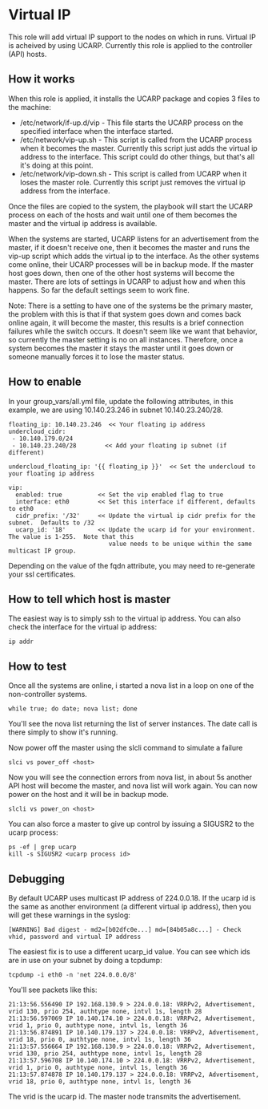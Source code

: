 # Virtual IP

This role will add virtual IP support to the nodes on which in runs.  Virtual IP is acheived by using UCARP.
Currently this role is applied to the controller (API) hosts.

## How it works

When this role is applied, it installs the UCARP package and copies 3 files to the machine:

* /etc/network/if-up.d/vip - This file starts the UCARP process on the specified interface when the interface
started.
* /etc/network/vip-up.sh - This script is called from the UCARP process when it becomes the master.  Currently this
script just adds the virtual ip address to the interface.  This script could do other things, but that's all it's doing
at this point.
* /etc/network/vip-down.sh - This script is called from UCARP when it loses the master role.  Currently this script
just removes the virtual ip address from the interface.

Once the files are copied to the system, the playbook will start the UCARP process on each of the hosts and wait until
one of them becomes the master and the virtual ip address is available.

When the systems are started, UCARP listens for an advertisement from the master, if it doesn't receive one, then it
becomes the master and runs the vip-up script which adds the virtual ip to the interface.  As the other systems
come online, their UCARP processes will be in backup mode.  If the master host goes down, then one of the other host
systems will become the master.  There are lots of settings in UCARP to adjust how and when this happens.  So far
the default settings seem to work fine.

Note: There is a setting to have one of the systems be the primary master, the problem with this is that if that system
goes down and comes back online again, it will become the master, this results is a brief connection failures while
the switch occurs. It doesn't seem like we want that behavior, so currently the master setting is no on all instances.
Therefore, once a system becomes the master it stays the master until it goes down or someone manually forces it to
lose the master status.

## How to enable
In your group_vars/all.yml file, update the following attributes, in this example, we are using 10.140.23.246 in subnet
10.140.23.240/28.

    floating_ip: 10.140.23.246  << Your floating ip address
    undercloud_cidr:
     - 10.140.179.0/24        
     - 10.140.23.240/28        << Add your floating ip subnet (if different)

    undercloud_floating_ip: '{{ floating_ip }}'  << Set the undercloud to your floating ip address

    vip:
      enabled: true          << Set the vip enabled flag to true
      interface: eth0        << Set this interface if different, defaults to eth0
      cidr_prefix: '/32'     << Update the virtual ip cidr prefix for the subnet.  Defaults to /32
      ucarp_id: '18'         << Update the ucarp id for your environment.  The value is 1-255.  Note that this 
                                value needs to be unique within the same multicast IP group. 
  
Depending on the value of the fqdn attribute, you may need to re-generate your ssl certificates.

## How to tell which host is master
The easiest way is to simply ssh to the virtual ip address.  You can also check the interface for the virtual ip
address:

    ip addr

## How to test

Once all the systems are online, i started a nova list in a loop on one of the non-controller systems.

    while true; do date; nova list; done
    
You'll see the nova list returning the list of server instances. The date call is there simply to show it's running. 

Now power off the master using the slcli command to simulate a failure

    slci vs power_off <host>

Now you will see the connection errors from nova list, in about 5s another API host will become the master, and
nova list will work again.  You can now power on the host and it will be in backup mode.

    slcli vs power_on <host>

You can also force a master to give up control by issuing a SIGUSR2 to the ucarp process:

    ps -ef | grep ucarp
    kill -s SIGUSR2 <ucarp process id>
    
## Debugging

By default UCARP uses multicast IP address of 224.0.0.18.  If the ucarp id is the same as another environment (a
different virtual ip address), then you will get these warnings in the syslog:

    [WARNING] Bad digest - md2=[b02dfc0e...] md=[84b05a8c...] - Check vhid, password and virtual IP address
    
The easiest fix is to use a different ucarp_id value.  You can see which ids are in use on your subnet by doing a tcpdump:

    tcpdump -i eth0 -n 'net 224.0.0.0/8'
    
You'll see packets like this:

    21:13:56.556490 IP 192.168.130.9 > 224.0.0.18: VRRPv2, Advertisement, vrid 130, prio 254, authtype none, intvl 1s, length 28
    21:13:56.597069 IP 10.140.174.10 > 224.0.0.18: VRRPv2, Advertisement, vrid 1, prio 0, authtype none, intvl 1s, length 36
    21:13:56.874891 IP 10.140.179.137 > 224.0.0.18: VRRPv2, Advertisement, vrid 18, prio 0, authtype none, intvl 1s, length 36
    21:13:57.556664 IP 192.168.130.9 > 224.0.0.18: VRRPv2, Advertisement, vrid 130, prio 254, authtype none, intvl 1s, length 28
    21:13:57.596708 IP 10.140.174.10 > 224.0.0.18: VRRPv2, Advertisement, vrid 1, prio 0, authtype none, intvl 1s, length 36
    21:13:57.874878 IP 10.140.179.137 > 224.0.0.18: VRRPv2, Advertisement, vrid 18, prio 0, authtype none, intvl 1s, length 36

The vrid is the ucarp id.  The master node transmits the advertisement.